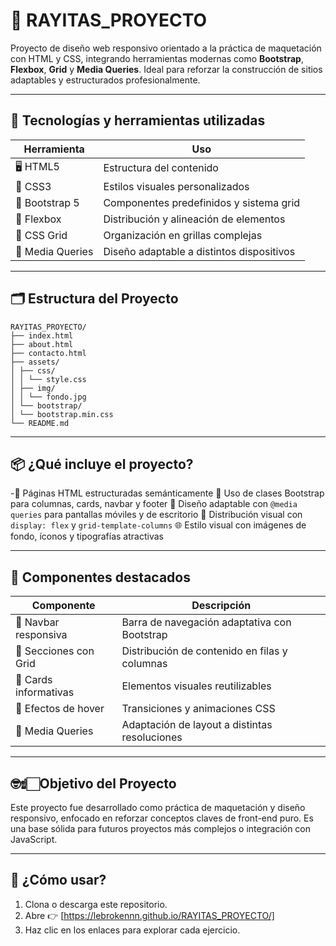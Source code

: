 # 🎨 RAYITAS_PROYECTO

Proyecto de diseño web responsivo orientado a la práctica de maquetación con HTML y CSS, integrando herramientas modernas como **Bootstrap**, **Flexbox**, **Grid** y **Media Queries**. Ideal para reforzar la construcción de sitios adaptables y estructurados profesionalmente.

-----------------------

## 🧰 Tecnologías y herramientas utilizadas

| Herramienta | Uso |
|------------|------|
| 🖥️ HTML5 | Estructura del contenido |
| 🎨 CSS3 | Estilos visuales personalizados |
| 🧩 Bootstrap 5 | Componentes predefinidos y sistema grid |
| 📐 Flexbox | Distribución y alineación de elementos |
| 🧱 CSS Grid | Organización en grillas complejas |
| 📱 Media Queries | Diseño adaptable a distintos dispositivos |

------------------------

## 🗂️ Estructura del Proyecto

```
RAYITAS_PROYECTO/
├── index.html
├── about.html
├── contacto.html
├── assets/
│ ├── css/
│ │ └── style.css
│ ├── img/
│ │ └── fondo.jpg
│ └── bootstrap/
│ └── bootstrap.min.css
└── README.md
```
-----------------------

## 📦 ¿Qué incluye el proyecto?

-🧾 Páginas HTML estructuradas semánticamente
💠 Uso de clases Bootstrap para columnas, cards, navbar y footer
📐 Diseño adaptable con `@media queries` para pantallas móviles y de escritorio
🧲 Distribución visual con `display: flex` y `grid-template-columns`
🌐 Estilo visual con imágenes de fondo, íconos y tipografías atractivas

------------------------

## 🧠 Componentes destacados

| Componente | Descripción |
|------------|-------------|
| 📱 Navbar responsiva | Barra de navegación adaptativa con Bootstrap |
| 🧱 Secciones con Grid | Distribución de contenido en filas y columnas |
| 🧩 Cards informativas | Elementos visuales reutilizables |
| 🦾 Efectos de hover | Transiciones y animaciones CSS |
| 📲 Media Queries | Adaptación de layout a distintas resoluciones |

------------------------

## 🤓☝🏻Objetivo del Proyecto

Este proyecto fue desarrollado como práctica de maquetación y diseño responsivo, enfocado en reforzar conceptos claves de front-end puro. Es una base sólida para futuros proyectos más complejos o integración con JavaScript.

------------------------

## 🚀 ¿Cómo usar?
1. Clona o descarga este repositorio.
2. Abre 👉 [https://lebrokennn.github.io/RAYITAS_PROYECTO/]
3. Haz clic en los enlaces para explorar cada ejercicio.

